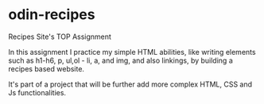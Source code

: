 # odin-recipes

Recipes Site's TOP Assignment

In this assignment I practice my simple HTML abilities, like writing elements such as h1-h6, p, ul,ol - li, a, and img, and also linkings, by building a recipes based website.

It's part of a project that will be further add more complex HTML, CSS and Js functionalities.
